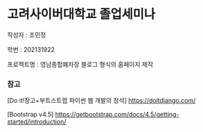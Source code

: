 # 고려사이버대학교 졸업세미나
작성자 : 조민정

학번 : 202131922

프로젝트명 : 영남종합폐차장 블로그 형식의 홈페이지 제작




### 참고
[Do it!장고+부트스트랩 파이썬 웹 개발의 정석] https://doitdjango.com/

[Bootstrap v4.5] https://getbootstrap.com/docs/4.5/getting-started/introduction/
